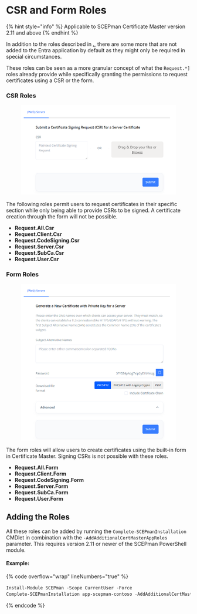 # CSR and Form Roles

{% hint style="info" %}
Applicable to SCEPman Certificate Master version 2.11 and above
{% endhint %}

In addition to the roles described in [.](./ "mention"), there are some more that are not added to the Entra application by default as they might only be required in special circumstances.

These roles can be seen as a more granular concept of what the `Request.*]` roles already provide while specifically granting the permissions to request certificates using a CSR or the form.

### CSR Roles

<figure><img src="../../.gitbook/assets/image (97).png" alt=""><figcaption></figcaption></figure>

The following roles permit users to request certificates in their specific section while only being able to provide CSRs to be signed. A certificate creation through the form will not be possible.

* **Request.All.Csr**
* **Request.Client.Csr**
* **Request.CodeSigning.Csr**
* **Request.Server.Csr**
* **Request.SubCa.Csr**
* **Request.User.Csr**

### Form Roles

<figure><img src="../../.gitbook/assets/image (98).png" alt=""><figcaption></figcaption></figure>

The form roles will allow users to create certificates using the built-in form in Certificate Master. Signing CSRs is not possible with these roles.

* **Request.All.Form**
* **Request.Client.Form**
* **Request.CodeSigning.Form**
* **Request.Server.Form**
* **Request.SubCa.Form**
* **Request.User.Form**



## Adding the Roles

All these roles can be added by running the `Complete-SCEPmanInstallation` CMDlet in combination with the `-AddAdditionalCertMasterAppRoles` parameter. This requires version 2.11 or newer of the SCEPman PowerShell module.

#### Example:

{% code overflow="wrap" lineNumbers="true" %}
```powershell
Install-Module SCEPman -Scope CurrentUser -Force
Complete-SCEPmanInstallation app-scepman-contoso -AddAdditionalCertMasterAppRoles
```
{% endcode %}

